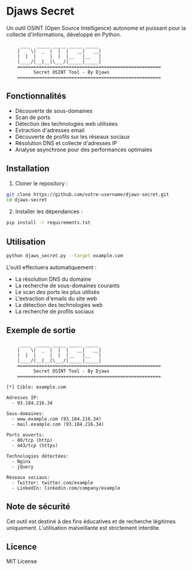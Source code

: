 # Djaws Secret

Un outil OSINT (Open Source Intelligence) autonome et puissant pour la collecte d'informations, développé en Python.

```ascii
     ____  _____ _____ _____ _____ 
    |    \|  _  |  |  |   __|   __|
    |  |  |     |  |  |__   |__   |
    |____/|__|__|\___/|_____|_____|
    =====================================================
          Secret OSINT Tool - By Djaws
    =====================================================
```

## Fonctionnalités

- Découverte de sous-domaines
- Scan de ports
- Détection des technologies web utilisées
- Extraction d'adresses email
- Découverte de profils sur les réseaux sociaux
- Résolution DNS et collecte d'adresses IP
- Analyse asynchrone pour des performances optimales

## Installation

1. Cloner le repository :
```bash
git clone https://github.com/votre-username/djaws-secret.git
cd djaws-secret
```

2. Installer les dépendances :
```bash
pip install -r requirements.txt
```

## Utilisation

```bash
python djaws_secret.py --target example.com
```

L'outil effectuera automatiquement :
- La résolution DNS du domaine
- La recherche de sous-domaines courants
- Le scan des ports les plus utilisés
- L'extraction d'emails du site web
- La détection des technologies web
- La recherche de profils sociaux

## Exemple de sortie

```
     ____  _____ _____ _____ _____ 
    |    \|  _  |  |  |   __|   __|
    |  |  |     |  |  |__   |__   |
    |____/|__|__|\___/|_____|_____|
    =====================================================
          Secret OSINT Tool - By Djaws
    =====================================================

[*] Cible: example.com

Adresses IP:
  - 93.184.216.34

Sous-domaines:
  - www.example.com (93.184.216.34)
  - mail.example.com (93.184.216.34)

Ports ouverts:
  - 80/tcp (http)
  - 443/tcp (https)

Technologies détectées:
  - Nginx
  - jQuery

Réseaux sociaux:
  - Twitter: twitter.com/example
  - LinkedIn: linkedin.com/company/example
```

## Note de sécurité

Cet outil est destiné à des fins éducatives et de recherche légitimes uniquement. L'utilisation malveillante est strictement interdite.

## Licence

MIT License
